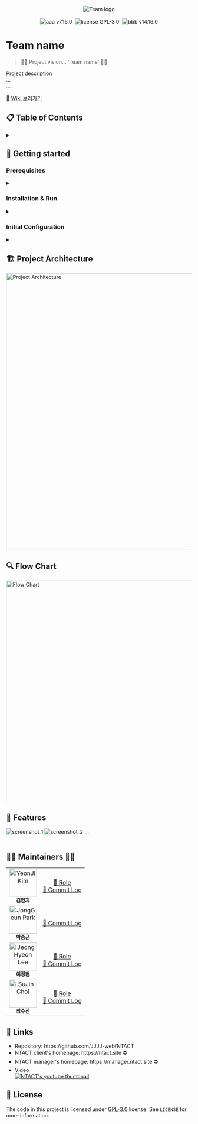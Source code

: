 <p align="center">
  <img src="" alt="Team logo"><br><br>
  <img src="" alt="aaa v7.16.0">&nbsp;
  <img src="" alt="license GPL-3.0">&nbsp;
  <img src="" alt="bbb v14.16.0">
</p>

# Team name

> 👩‍💼 Project vision... 'Team name' 👨‍💼

Project description<br>
...<br>
...<br>

[📖 Wiki 보러가기](wiki_link)



<h2>📋 Table of Contents</h2>
<details>
  <summary> </summary>
  <ul>
    <li><a href="#getting-started">Getting started</a></li>
    <ul>
      <li><a href="#prerequisites">Prerequisites</a></li>
      <li><a href="#installation-and-run">Installation & Run</a></li>
      <li><a href="#initial-configuration">Initial configuration</a></li>
    </ul>
    <li><a href="#project-architecture">Project architecture</a></li>
    <li><a href="#flow-chart">Flow chart</a></li>
    <li><a href="#features">Features</a></li>
    <ul>
        <li><a href="#client">Client</a></li>
        <li><a href="#manager">Manager</a></li>
    </ul>
    <li><a href="#maintainers">Maintainers</a></li>
    <li><a href="#links">Links</a></li>
    <li><a href="#license">License</a></li>
  </ul>
</details>

<h2 id="getting-started">🚀 Getting started</h2>

<h3 id="prerequisites">Prerequisites</h3>
<details>
  <summary> </summary>
- npm
  ```
  npm install npm@latest -g
  ```
- redis
  ```shell
  # Windows
  Download from https://github.com/tporadowski/redis
  # Mac
  brew install redis
  # Ubuntu
  sudo apt-get install redis-server
  ```
</details>

<h3 id="installation-and-run">Installation & Run</h3>
<details>
  <summary> </summary>
1. Clone the repository

   ```
   git clone https://github.com/coding-Benny/NTACT.git
   ```

2. Install NPM packages and run

    - 📱 client

      ```shell
      cd client
      npm install
      npm run start
      ```

    - 👔 manager

      ```shell
      cd manager
      npm install
      npm run start
      ```

    - 💻 server

      ```shell
      cd server
      npm install
      npm run start
      ```
</details>

<h3 id="initial-configuration">Initial Configuration</h3>
<details>
  <summary> </summary>
  <ul>
    <li>Client configuration: <code>client/src/config</code></li>
    <ul>
      <li>loginInfo.json</li>

```json
{
  "jwt_password": "Put your JWT password"
}
```

  <li>payment.json</li>

```json
{
  "imp_user_code": "Put your I'mport; franchisee identification code"
}
```

</ul>

<li>Manager configuration: <code>manager/src/Login</code></li>

- loginInfo.json

  ```json
  {
    "jwt_password": "Put your JWT password"
  }
  ```

<li>Server configuration: <code>server/src/config</code></li>

- db-config.json

  ```json
  {
    "development": {    
      "username": "Put your user name here",
      "password": "Put your password here",
      "database": "Put your database here",
      "host": "Put your host name here",
      "dialect": "mysql",
      "operatorsAliases": 0,
      "define": {
        "timestamps": false,
        "underscored" : true
      }  
    },  
    "test": {
      "username": "Put your username here",
      "password": "Put your password here",
      "database": "Put your database here",
      "host": "Put your host name here",
      "dialect": "mysql"
    },  
    "production": {
      "username": "Put your username here",
      "password": "Put your password here",
      "database": "Put your database here",
      "host": "Put your host name here",
      "dialect": "mysql"
    }
  }
  ```

- password-config.json

  ```json
  {
    "jwt_password" : "Put your JWT password"
  }
  ```

- payment-config.json

  ```json
  {
    "imp_key": "Put your REST API key",
    "imp_secret": "Put your REST API Secret key"
  }
  ```

- s3-config.json

  ```json
  {  
    "AWSAccessKeyId": "Put your AWS access key ID",
    "AWSSecretKey": "Put your AWS Secret key",
    "Bucket": "Put your bucket name"
  }
  ```

- Syncing database

    1. Create `server/sync-db.bat` file

       ```shell
       start cmd /c "npx sequelize-auto -h YOUR_HOST_NAME -d YOUR_DATABASE_NAME -u YOUR_USERNAME -x YOUR_PASSWORD -p YOUR_PORT_NUMBER -c YOUR_CONFIG_FILE_PATH -o YOUR_OUTPUT_DIRECTORY -C"
       @ECHO DB Sync Done!
       
       # Mac or Linux
       npx sequelize-auto -h ntactdb.c8obj2inxx2r.ap-northeast-2.rds.amazonaws.com -d ntactDB -u ntact -x qlalfqjsgh -p 3306 -c ./config/db-config.json -o ./models -C
       echo DB Sync Done!
       ```

    2. Run batch file

       ```shell
       cd server
       sync-db.bat
       
       # Mac or Linux
       cd server
       chmod u+x ./sync-db.bat
       ./sync-db.bat
       ```
    </ul>

</details>


<h2 id="project-architecture">🏗️ Project Architecture</h2>

<img src="https://github.com/coding-Benny/NTACT/blob/dev/images/NTACT-architecture.png" alt="Project Architecture" width="750">

<h2 id="flow-chart">🔍 Flow Chart</h2>

<img src="https://github.com/coding-Benny/NTACT/blob/dev/images/NTACT-flowchart.png" alt="Flow Chart" width="600">

<h2 id="features">🎈 Features</h2>
  <img src="" alt="screenshot_1">
  <img src="" alt="screenshot_2">
  ...<br><br>
  
<h2 id="maintainers">👩‍💻 Maintainers 👨‍💻</h2>

<table>
    <tr>
        <td align="center">
            <a href="https://github.com/truebliss">
                <img src="https://avatars.githubusercontent.com/u/68186349?v=4" width="75px;" alt="YeonJi Kim"/><br />
                <sub><b>김연지</b></sub>
            </a>
        </td>
        <td align="center">
            <a href="https://github.com/coding-Benny/NTACT/wiki/%5BMaintainer%5D-%EA%B9%80%EC%97%B0%EC%A7%80" title="role">📌 Role</a><br />
            <a href="https://github.com/coding-Benny/NTACT/commits/dev?author=truebliss" title="Code">📜 Commit Log</a>
        </td>
    </tr>
    <tr>
        <td align="center">
            <a href="https://github.com/jokbalkiller">
                <img src="https://avatars.githubusercontent.com/u/55704603?v=4" width="75px;" alt="JongGeun Park"/><br />
                <sub><b>박종근</b></sub>
            </a>
        </td>
        <td>
            <a href="https://github.com/coding-Benny/NTACT/commits/dev?author=jokbalkiller" title="Code">📜 Commit Log</a>
        </td>
    </tr>
    <tr>
        <td align="center">
            <a href="https://github.com/Coding-Benny">
                <img src="https://avatars.githubusercontent.com/u/51183274?v=4" width="75px;" alt="JeongHyeon Lee"/><br />
                <sub><b>이정현</b></sub>
            </a>
        </td>
        <td align="center">
          <a href="https://github.com/coding-Benny/NTACT/wiki/%5BMaintainer%5D-%EC%9D%B4%EC%A0%95%ED%98%84" title="role">📌 Role</a><br>
          <a href="https://github.com/coding-Benny/NTACT/commits/dev?author=coding-Benny" title="Code">📜 Commit Log</a>
        </td>
    </tr>
    <tr>
        <td align="center">
            <a href="https://github.com/reader-wh94">
                <img src="https://avatars.githubusercontent.com/u/68210266?v=4" width="75px;" alt="SuJin Choi"/><br />
                <sub><b>최수진</b></sub>
            </a>
        </td>
        <td align="center">
         <a href="https://github.com/coding-Benny/NTACT/wiki/%5BMaintainer%5D-%EC%B5%9C%EC%88%98%EC%A7%84" title="role">📌 Role</a><br />
         <a href="https://github.com/coding-Benny/NTACT/commits/dev?author=reader-wh94" title="Code">📜 Commit Log</a>       
        </td>
    </tr>
</table>

<h2 id="links">🔗 Links</h2>

<ul>
  <li>Repository: https://github.com/JJJJ-web/NTACT</li>
  <li>NTACT client's homepage: https://ntact.site ⛔</li>
  <li>NTACT manager's homepage: https://manager.ntact.site ⛔</li>
  <li>Video</li>
    <a href="https://www.youtube.com/watch?v=Jv8nx1BdveI&feature=youtu.be" target="_blank"><img src="http://img.youtube.com/vi/Jv8nx1BdveI/0.jpg" alt="NTACT's youtube thumbnail"></a>
</ul>


<h2 id="license">📝 License</h2>

The code in this project is licensed under [GPL-3.0](https://github.com/coding-Benny/NTACT/blob/dev/LICENSE) license.
See `LICENSE` for more information.
